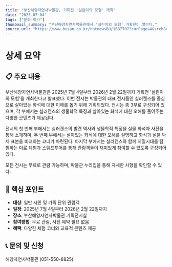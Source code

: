 ```yaml
---
title: "부산해양자연사박물관, 기획전 '실린이의 모험' 개최"
date: "2025-07-04"
tags: ["문화·여가"]
thumbnail_summary: "부산해양자연사박물관에서 '실린이의 모험' 기획전이 열린다."
source_url: "https://www.busan.go.kr/nbtnewsBU/1687707?curPage=4&srchBeginDt=&srchEndDt=&srchKey=&srchText="
---
```


# 상세 요약

## 📋 주요 내용
부산해양자연사박물관은 2025년 7월 4일부터 2026년 2월 22일까지 기획전 '실린이의 모험'을 개최한다고 발표했다. 이번 전시는 박물관의 대표 전시품인 실러캔스를 중심으로 살아있는 화석에 대한 이해를 돕기 위해 기획되었다. 전시는 총 3부로 구성되어 있으며, 각 부에서는 실러캔스의 생물학적 특징과 살아있는 화석에 대한 오해를 풀어주는 다양한 콘텐츠가 제공된다.

전시의 첫 번째 부에서는 실러캔스의 발견 역사와 생물학적 특징을 실물 화석과 사진을 통해 소개하며, 두 번째 부에서는 살아있는 화석에 대한 오해를 설명하고 화석과 실물 박제 표본을 비교하는 코너가 마련된다. 마지막 부에서는 실러캔스와 함께 지질시대를 탐험하는 미로 체험과 스탬프투어를 통해 관람객들이 재미있게 참여할 수 있도록 구성되어 있다.

모든 전시는 무료로 관람 가능하며, 박물관 누리집을 통해 자세한 사항을 확인할 수 있다.

## 🎯 핵심 포인트
- **대상**: 일반 시민 및 가족 단위 관람객
- **일정**: 2025년 7월 4일부터 2026년 2월 22일까지
- **장소**: 부산해양자연사박물관 기획전시실
- **참여방법**: 무료 관람, 사전 예약 필요 없음
- **혜택**: 다양한 체험 코너와 교육적 콘텐츠 제공

## 📞 문의 및 신청
해양자연사박물관 (051-550-8825)